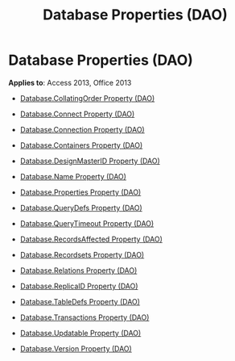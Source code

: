 ﻿---
title: Database Properties (DAO)
TOCTitle: Properties
ms:assetid: eda1187b-7e05-4642-a3d3-a8769d5a8a7a
ms:mtpsurl: https://msdn.microsoft.com/library/Dn179959(v=office.15)
ms:contentKeyID: 52074929
ms.date: 09/18/2015
mtps_version: v=office.15
---

# Database Properties (DAO)


**Applies to**: Access 2013, Office 2013



  - [Database.CollatingOrder Property (DAO)](database-collatingorder-property-dao.md)

  - [Database.Connect Property (DAO)](database-connect-property-dao.md)

  - [Database.Connection Property (DAO)](database-connection-property-dao.md)

  - [Database.Containers Property (DAO)](database-containers-property-dao.md)

  - [Database.DesignMasterID Property (DAO)](database-designmasterid-property-dao.md)

  - [Database.Name Property (DAO)](database-name-property-dao.md)

  - [Database.Properties Property (DAO)](database-properties-property-dao.md)

  - [Database.QueryDefs Property (DAO)](database-querydefs-property-dao.md)

  - [Database.QueryTimeout Property (DAO)](database-querytimeout-property-dao.md)

  - [Database.RecordsAffected Property (DAO)](database-recordsaffected-property-dao.md)

  - [Database.Recordsets Property (DAO)](database-recordsets-property-dao.md)

  - [Database.Relations Property (DAO)](database-relations-property-dao.md)

  - [Database.ReplicaID Property (DAO)](database-replicaid-property-dao.md)

  - [Database.TableDefs Property (DAO)](database-tabledefs-property-dao.md)

  - [Database.Transactions Property (DAO)](database-transactions-property-dao.md)

  - [Database.Updatable Property (DAO)](database-updatable-property-dao.md)

  - [Database.Version Property (DAO)](database-version-property-dao.md)

